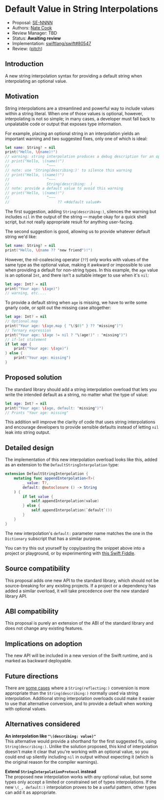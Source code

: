 # Default Value in String Interpolations

* Proposal: [SE-NNNN](NNNN-default-interpolation-values.md)
* Authors: [Nate Cook](https://github.com/natecook1000)
* Review Manager: TBD
* Status: **Awaiting review**
* Implementation: [swiftlang/swift#80547](https://github.com/swiftlang/swift/pull/80547)
* Review: ([pitch](https://forums.swift.org/t/pitch-default-values-for-string-interpolations/69381))

## Introduction

A new string interpolation syntax for providing a default string
when interpolating an optional value.

## Motivation

String interpolations are a streamlined and powerful way to include values within a string literal.
When one of those values is optional, however,
interpolating is not so simple;
in many cases, a developer must fall back to unpalatable code
or output that exposes type information.

For example,
placing an optional string in an interpolation
yields an important warning and two suggested fixes,
only one of which is ideal:

```swift
let name: String? = nil
print("Hello, \(name)!")
// warning: string interpolation produces a debug description for an optional value; did you mean to make this explicit?
// print("Hello, \(name)!")
//                 ^~~~
// note: use 'String(describing:)' to silence this warning
// print("Hello, \(name)!")
//                 ^~~~
//                 String(describing:  )
// note: provide a default value to avoid this warning
// print("Hello, \(name)!")
//                 ^~~~
//                      ?? <#default value#>

```

The first suggestion, adding `String(describing:)`,
silences the warning but includes `nil` in the output of the string —
maybe okay for a quick shell script,
but not really appropriate result for anything user-facing.

The second suggestion is good,
allowing us to provide whatever default string we'd like:

```swift
let name: String? = nil
print("Hello, \(name ?? "new friend")!")
```

However, the nil-coalescing operator (`??`)
only works with values of the same type as the optional value,
making it awkward or impossible to use when providing a default for non-string types.
In this example, the `age` value is an optional `Int`,
and there isn't a suitable integer to use when it's `nil`:

```swift
let age: Int? = nil
print("Your age: \(age)")
// warning, etc....
```

To provide a default string when `age` is missing,
we have to write some gnarly code,
or split out the missing case altogether:

```swift
let age: Int? = nil
// Optional.map
print("Your age: \(age.map { "\($0)" } ?? "missing")")
// Ternary expression
print("Your age: \(age != nil ? "\(age!)" : "missing")")
// if-let statement
if let age {
    print("Your age: \(age)")
} else {
    print("Your age: missing")
}
```

## Proposed solution

The standard library should add a string interpolation overload
that lets you write the intended default as a string,
no matter what the type of value:

```swift
let age: Int? = nil
print("Your age: \(age, default: "missing")")
// Prints "Your age: missing"
```

This addition will improve the clarity of code that uses string interpolations
and encourage developers to provide sensible defaults
instead of letting `nil` leak into string output.

## Detailed design

The implementation of this new interpolation overload looks like this,
added as an extension to the `DefaultStringInterpolation` type:

```swift
extension DefaultStringInterpolation {
    mutating func appendInterpolation<T>(
        _ value: T?,
        default: @autoclosure () -> String
    ) {
        if let value {
            self.appendInterpolation(value)
        } else {
            self.appendInterpolation(`default`())
        }
    }
}
```

The new interpolation's `default:` parameter name
matches the one in the `Dictionary` subscript that has a similar purpose.

You can try this out yourself by copy/pasting the snippet above into a project or playground,
or by experimenting with [this Swift Fiddle](https://swiftfiddle.com/nxttprythnfbvlm4hwjyt2jbjm).

## Source compatibility

This proposal adds one new API to the standard library,
which should not be source-breaking for any existing projects.
If a project or a dependency has added a similar overload,
it will take precedence over the new standard library API.

## ABI compatibility

This proposal is purely an extension of the ABI of the
standard library and does not change any existing features.

## Implications on adoption

The new API will be included in a new version of the Swift runtime,
and is marked as backward deployable.

## Future directions

There are [some cases][reflecting] where a `String(reflecting:)` conversion
is more appropriate than the `String(describing:)` normally used via string interpolation.
Additional string interpolation overloads could make it easier to use that alternative conversion,
and to provide a default when working with optional values.

[reflecting]: https://forums.swift.org/t/pitch-default-values-for-string-interpolations/69381/58

## Alternatives considered

**An interpolation like `"\(describing: value)"`**   
This alternative would provide a shorthand for the first suggested fix,
using `String(describing:)`.
Unlike the solution proposed,
this kind of interpolation doesn't make it clear that you're working with an optional value,
so you could end up silently including `nil` in output without expecting it
(which is the original reason for the compiler warnings).

**Extend `StringInterpolationProtocol` instead**   
The proposed new interpolation works with _any_ optional value,
but some types only accept a limited or constrained set of types interpolations.
If the new `\(_, default:)` interpolation proves to be a useful pattern,
other types can add it as appropriate.

